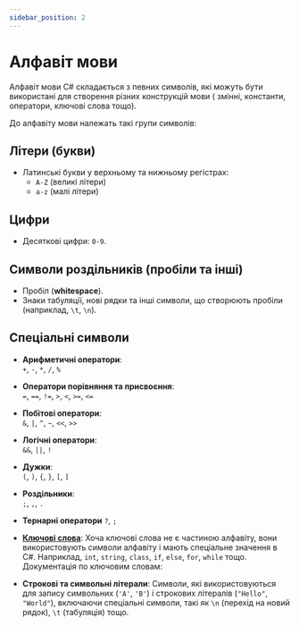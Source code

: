 ```yaml
---
sidebar_position: 2
---
```


# Алфавіт мови

Алфавіт мови C# складається з певних символів, які можуть бути використані для створення різних конструкцій мови (
змінні, константи, оператори, ключові слова тощо).

До алфавіту мови належать такі групи символів:

## Літери (букви)

- Латинські букви у верхньому та нижньому регістрах:
    - `A-Z` (великі літери)
    - `a-z` (малі літери)

## Цифри

- Десяткові цифри: `0-9`.

## Символи роздільників (пробіли та інші)

- Пробіл (**whitespace**).
- Знаки табуляції, нові рядки та інші символи, що створюють пробіли (наприклад, `\t`, `\n`).

## Спеціальні символи

- **Арифметичні оператори**:  
  `+`, `-`, `*`, `/`, `%`

- **Оператори порівняння та присвоєння**:  
  `=`, `==`, `!=`, `>`, `<`, `>=`, `<=`

- **Побітові оператори**:  
  `&`, `|`, `^`, `~`, `<<`, `>>`

- **Логічні оператори**:  
  `&&`, `||`, `!`

- **Дужки**:  
  `(`, `)`, `{`, `}`, `[`, `]`

- **Роздільники**:  
  `;`, `,`, `.`

- **Тернарні оператори**
  `?`, `;`

- **[Ключові слова](https://learn.microsoft.com/en-us/dotnet/csharp/language-reference/keywords/)**:
  Хоча ключові слова не є частиною алфавіту, вони використовують символи алфавіту і мають спеціальне значення в C#.
  Наприклад, `int`, `string`, `class`, `if`, `else`, `for`, `while` тощо. Документація по ключовим словам:

- **Строкові та символьні літерали**:
  Символи, які використовуються для запису символьних (`'A'`, `'B'`) і строкових літералів (`"Hello"`, `"World"`),
  включаючи спеціальні символи, такі як `\n` (перехід на новий рядок), `\t` (табуляція) тощо.
